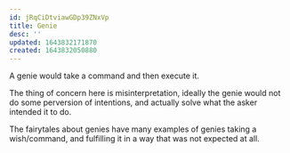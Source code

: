 ```yaml
---
id: jRqCiDtviawGDp39ZNxVp
title: Genie
desc: ''
updated: 1643832171870
created: 1643832050880
---
```


A genie would take a command and then execute it.

The thing of concern here is misinterpretation, ideally the genie would not do some perversion of intentions, and actually solve what the asker intended it to do.

The fairytales about genies have many examples of genies taking a wish/command, and fulfilling it in a way that was not expected at all.
